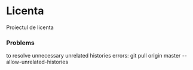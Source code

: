 # Licenta
Proiectul de licenta

### Problems

to resolve unnecessary unrelated histories errors:
git pull origin master --allow-unrelated-histories

